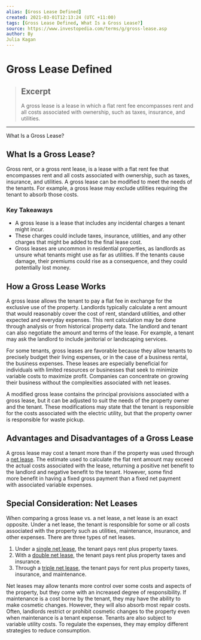 ```yaml
---
alias: [Gross Lease Defined]
created: 2021-03-01T12:13:24 (UTC +11:00)
tags: [Gross Lease Defined, What Is a Gross Lease?]
source: https://www.investopedia.com/terms/g/gross-lease.asp
author: By
Julia Kagan
---
```


# Gross Lease Defined

> ## Excerpt
> A gross lease is a lease in which a flat rent fee encompasses rent and all costs associated with ownership, such as taxes, insurance, and utilities.

---

What Is a Gross Lease?
## What Is a Gross Lease?

Gross rent, or a gross rent lease, is a lease with a flat rent fee that encompasses rent and all costs associated with ownership, such as taxes, insurance, and utilities. A gross lease can be modified to meet the needs of the tenants. For example, a gross lease may exclude utilities requiring the tenant to absorb those costs.

### Key Takeaways

-   A gross lease is a lease that includes any incidental charges a tenant might incur.
-   These charges could include taxes, insurance, utilities, and any other charges that might be added to the final lease cost.
-   Gross leases are uncommon in residential properties, as landlords as unsure what tenants might use as far as utilities. If the tenants cause damage, their premiums could rise as a consequence, and they could potentially lost money.

## How a Gross Lease Works

A gross lease allows the tenant to pay a flat fee in exchange for the exclusive use of the property. Landlords typically calculate a rent amount that would reasonably cover the cost of rent, standard utilities, and other expected and everyday expenses. This rent calculation may be done through analysis or from historical property data. The landlord and tenant can also negotiate the amount and terms of the lease. For example, a tenant may ask the landlord to include janitorial or landscaping services.

For some tenants, gross leases are favorable because they allow tenants to precisely budget their living expenses, or in the case of a business rental, the business expenses. These leases are especially beneficial for individuals with limited resources or businesses that seek to minimize variable costs to maximize profit. Companies can concentrate on growing their business without the complexities associated with net leases. 

A modified gross lease contains the principal provisions associated with a gross lease, but it can be adjusted to suit the needs of the property owner and the tenant. These modifications may state that the tenant is responsible for the costs associated with the electric utility, but that the property owner is responsible for waste pickup.

## Advantages and Disadvantages of a Gross Lease

A gross lease may cost a tenant more than if the property was used through a [net lease](https://www.investopedia.com/terms/n/net-lease.asp). The estimate used to calculate the flat rent amount may exceed the actual costs associated with the lease, returning a positive net benefit to the landlord and negative benefit to the tenant. However, some find more benefit in having a fixed gross payment than a fixed net payment with associated variable expenses.

## Special Consideration: Net Leases

When comparing a gross lease vs. a net lease, a net lease is an exact opposite. Under a net lease, the tenant is responsible for some or all costs associated with the property such as utilities, maintenance, insurance, and other expenses. There are three types of net leases. 

1.  Under a [single net lease](https://www.investopedia.com/terms/s/single-net-lease.asp), the tenant pays rent plus property taxes.
2.  With a [double net lease](https://www.investopedia.com/terms/d/double-net-lease.asp), the tenant pays rent plus property taxes and insurance.
3.  Through a [triple net lease](https://www.investopedia.com/terms/t/triple-net-lease-nnn.asp), the tenant pays for rent plus property taxes, insurance, and maintenance.

Net leases may allow tenants more control over some costs and aspects of the property, but they come with an increased degree of responsibility. If maintenance is a cost borne by the tenant, they may have the ability to make cosmetic changes. However, they will also absorb most repair costs. Often, landlords restrict or prohibit cosmetic changes to the property even when maintenance is a tenant expense. Tenants are also subject to variable utility costs. To regulate the expenses, they may employ different strategies to reduce consumption.
